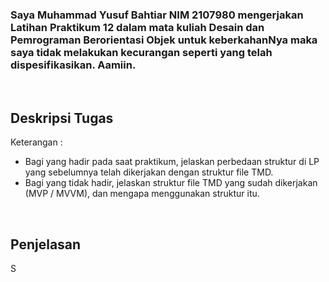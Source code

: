 ### Saya Muhammad Yusuf Bahtiar NIM 2107980 mengerjakan Latihan Praktikum 12 dalam mata kuliah Desain dan Pemrograman Berorientasi Objek untuk keberkahanNya maka saya tidak melakukan kecurangan seperti yang telah dispesifikasikan. Aamiin.

<br>

## Deskripsi Tugas

Keterangan :

- Bagi yang hadir pada saat praktikum, jelaskan perbedaan struktur di LP yang sebelumnya telah dikerjakan dengan struktur file TMD.
- Bagi yang tidak hadir, jelaskan struktur file TMD yang sudah dikerjakan (MVP / MVVM), dan mengapa menggunakan struktur itu.

<br>

## Penjelasan

S
